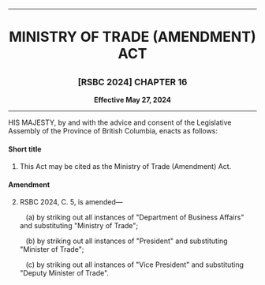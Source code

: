 <div align="center">

<hr/>

<h1>MINISTRY OF TRADE (AMENDMENT) ACT</h1>

<h2><small>[RSBC 2024] CHAPTER 16</small></h2>

**Effective May 27, 2024**

<hr/>

</div>

HIS MAJESTY, by and with the advice and consent of the Legislative Assembly of the Province of British Columbia, enacts as follows:

#### Short title

1. This Act may be cited as the Ministry of Trade (Amendment) Act.

#### Amendment

2. RSBC 2024, C. 5, is amended—

    &nbsp;&nbsp;&nbsp;(a) by striking out all instances of "Department of Business Affairs" and substituting "Ministry of Trade";

    &nbsp;&nbsp;&nbsp;(b) by striking out all instances of "President" and substituting "Minister of Trade";

    &nbsp;&nbsp;&nbsp;(c) by striking out all instances of "Vice President" and substituting "Deputy Minister of Trade".
